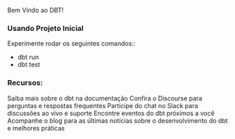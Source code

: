 Bem Vindo ao DBT!

### Usando Projeto Inicial

Experimente rodar os seguintes comandos::
- dbt run
- dbt test


### Recursos:
Saiba mais sobre o dbt na documentação
Confira o Discourse para perguntas e respostas frequentes
Participe do chat no Slack para discussões ao vivo e suporte
Encontre eventos do dbt próximos a você
Acompanhe o blog para as últimas notícias sobre o desenvolvimento do dbt e melhores práticas
